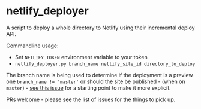 # netlify_deployer
A script to deploy a whole directory to Netlify using their incremental deploy API.

Commandline usage:
* Set `NETLIFY_TOKEN` environment variable to your token
* `netlify_deployer.py branch_name netlify_site_id directory_to_deploy`


The branch name is being used to determine if the deployment is a preview one `branch_name != 'master'` or should the site be published - (when on `master`) - [see this issue](https://github.com/cyplo/netlify_deployer/issues/1) for a starting point to make it more explicit.

PRs welcome - please see the list of issues for the things to pick up.

